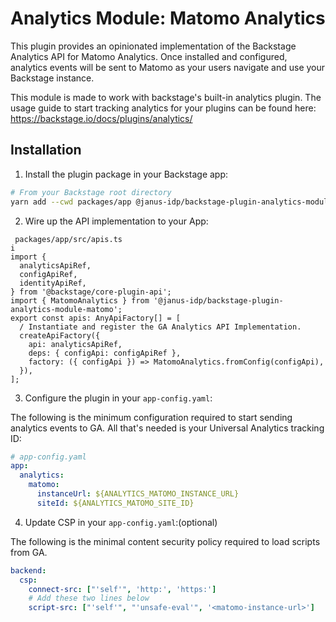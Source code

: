 # Analytics Module: Matomo Analytics

This plugin provides an opinionated implementation of the Backstage Analytics
API for Matomo Analytics. Once installed and configured, analytics events will
be sent to Matomo as your users navigate and use your Backstage instance.

This module is made to work with backstage's built-in analytics plugin. The usage guide to start tracking analytics for your plugins can be found here: https://backstage.io/docs/plugins/analytics/

## Installation

1. Install the plugin package in your Backstage app:

```sh
# From your Backstage root directory
yarn add --cwd packages/app @janus-idp/backstage-plugin-analytics-module-matomo
```

2. Wire up the API implementation to your App:

```tsx
 packages/app/src/apis.ts
i
import {
  analyticsApiRef,
  configApiRef,
  identityApiRef,
} from '@backstage/core-plugin-api';
import { MatomoAnalytics } from '@janus-idp/backstage-plugin-analytics-module-matomo';
export const apis: AnyApiFactory[] = [
  / Instantiate and register the GA Analytics API Implementation.
  createApiFactory({
    api: analyticsApiRef,
    deps: { configApi: configApiRef },
    factory: ({ configApi }) => MatomoAnalytics.fromConfig(configApi),
  }),
];
```

3. Configure the plugin in your `app-config.yaml`:

The following is the minimum configuration required to start sending analytics
events to GA. All that's needed is your Universal Analytics tracking ID:

```yaml
# app-config.yaml
app:
  analytics:
    matomo:
      instanceUrl: ${ANALYTICS_MATOMO_INSTANCE_URL}
      siteId: ${ANALYTICS_MATOMO_SITE_ID}
```

4. Update CSP in your `app-config.yaml`:(optional)

The following is the minimal content security policy required to load scripts from GA.

```yaml
backend:
  csp:
    connect-src: ["'self'", 'http:', 'https:']
    # Add these two lines below
    script-src: ["'self'", "'unsafe-eval'", '<matomo-instance-url>']
```
